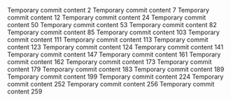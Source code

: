 Temporary commit content 2
Temporary commit content 7
Temporary commit content 12
Temporary commit content 24
Temporary commit content 50
Temporary commit content 53
Temporary commit content 82
Temporary commit content 85
Temporary commit content 103
Temporary commit content 111
Temporary commit content 113
Temporary commit content 123
Temporary commit content 124
Temporary commit content 141
Temporary commit content 147
Temporary commit content 161
Temporary commit content 162
Temporary commit content 173
Temporary commit content 179
Temporary commit content 183
Temporary commit content 189
Temporary commit content 199
Temporary commit content 224
Temporary commit content 252
Temporary commit content 256
Temporary commit content 259
